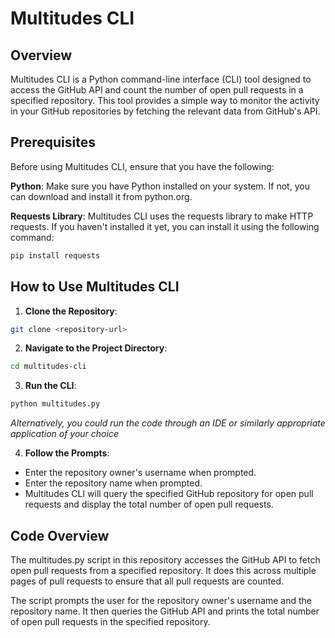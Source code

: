 # Multitudes CLI 

## Overview 

Multitudes CLI is a Python command-line interface (CLI) tool designed to access the GitHub API and count the number of open pull requests in a specified repository. This tool provides a simple way to monitor the activity in your GitHub repositories by fetching the relevant data from GitHub's API.

## Prerequisites

Before using Multitudes CLI, ensure that you have the following:

**Python**: Make sure you have Python installed on your system. If not, you can download and install it from python.org.

**Requests Library**: Multitudes CLI uses the requests library to make HTTP requests. If you haven't installed it yet, you can install it using the following command:

```bash
pip install requests 
```

## How to Use Multitudes CLI

1. **Clone the Repository**:

```bash
git clone <repository-url>
```

2. **Navigate to the Project Directory**:

```bash
cd multitudes-cli
```

3. **Run the CLI**:
```bash
python multitudes.py
```
*Alternatively, you could run the code through an IDE or similarly appropriate application of your choice*


4. **Follow the Prompts**:

- Enter the repository owner's username when prompted.
- Enter the repository name when prompted.
- Multitudes CLI will query the specified GitHub repository for open pull requests and display the total number of open pull requests.

## Code Overview
The multitudes.py script in this repository accesses the GitHub API to fetch open pull requests from a specified repository. It does this across multiple pages of pull requests to ensure that all pull requests are counted.

The script prompts the user for the repository owner's username and the repository name. It then queries the GitHub API and prints the total number of open pull requests in the specified repository.